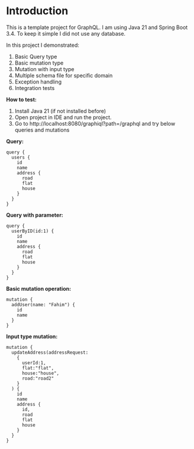 # Introduction

This is a template project for GraphQL. I am using Java 21
and Spring Boot 3.4. To keep it simple I did not use any database.

In this project I demonstrated:
1. Basic Query type
2. Basic mutation type
3. Mutation with input type
4. Multiple schema file for specific domain
5. Exception handling
6. Integration tests

**How to test:**
1. Install Java 21 (if not installed before)
2. Open project in IDE and run the project. 
3. Go to http://localhost:8080/graphiql?path=/graphql and try below queries and mutations

**Query:**
```
query {
  users {
    id
    name
    address {
      road
      flat
      house
    }
  }
}
```
**Query with parameter:**
```
query {
  userByID(id:1) {
    id
    name
    address {
      road
      flat
      house
    }
  }
}
```
**Basic mutation operation:**
```
mutation {
  addUser(name: "Fahim") {
    id
    name
  }
}
```

**Input type mutation:**
```
mutation {
  updateAddress(addressRequest: 
    {
      userId:1, 
      flat:"flat", 
      house:"house", 
      road:"road2"
    }
  ) {
    id
    name
    address {
      id,
      road
      flat
      house
    }
  }
}
```